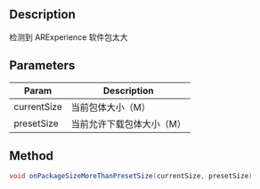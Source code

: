 ## Description

检测到 ARExperience 软件包太大

## Parameters

| Param       | Description               |
| ----------- | ------------------------- |
| currentSize | 当前包体大小（M）         |
| presetSize  | 当前允许下载包体大小（M） |

## Method

```cs
void onPackageSizeMoreThanPresetSize(currentSize, presetSize)
```
